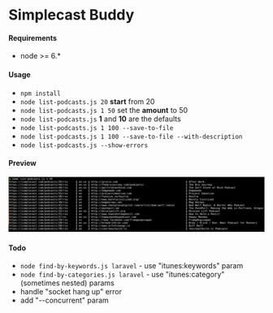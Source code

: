# Simplecast Buddy

#### Requirements

* node >= 6.*

#### Usage

* `npm install`
* `node list-podcasts.js 20` **start** from 20
* `node list-podcasts.js 1 50` set the **amount** to 50
* `node list-podcasts.js` **1** and **10** are the defaults
* `node list-podcasts.js 1 100 --save-to-file`
* `node list-podcasts.js 1 100 --save-to-file --with-description`
* `node list-podcasts.js --show-errors`

#### Preview

![list podcasts preview](previews/list-podcasts-preview.png)

#### Todo

* `node find-by-keywords.js laravel` - use "itunes:keywords" param
* `node find-by-categories.js laravel` - use "itunes:category" (sometimes nested) params
* handle "socket hang up" error
* add "--concurrent" param

